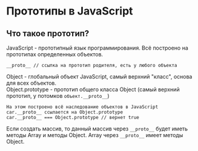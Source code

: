 # Прототипы в JavaScript
## Что такое прототип?

JavaScript - прототипный язык программирования. Всё построено на прототипах определенных объектов.

    __proto__ // ссылка на прототип родителя, есть у любого объекта

Object - глобальный объект JavaScript, самый верхний "класс", основа для всех объектов.<br />
Object.prototype - прототип общего класса Object (самый верхний прототип, у потомков `объект.__proto__`)

    На этом построено всё наследование объектов в JavaScript
    car.__proto__ ссылается на Object.prototype
    car.__proto__ === Object.prototype // вернет true

Если создать массив, то данный массив через `__proto__` будет иметь методы Array и методы Object. Array через `__proto__` имеет методы Object.
